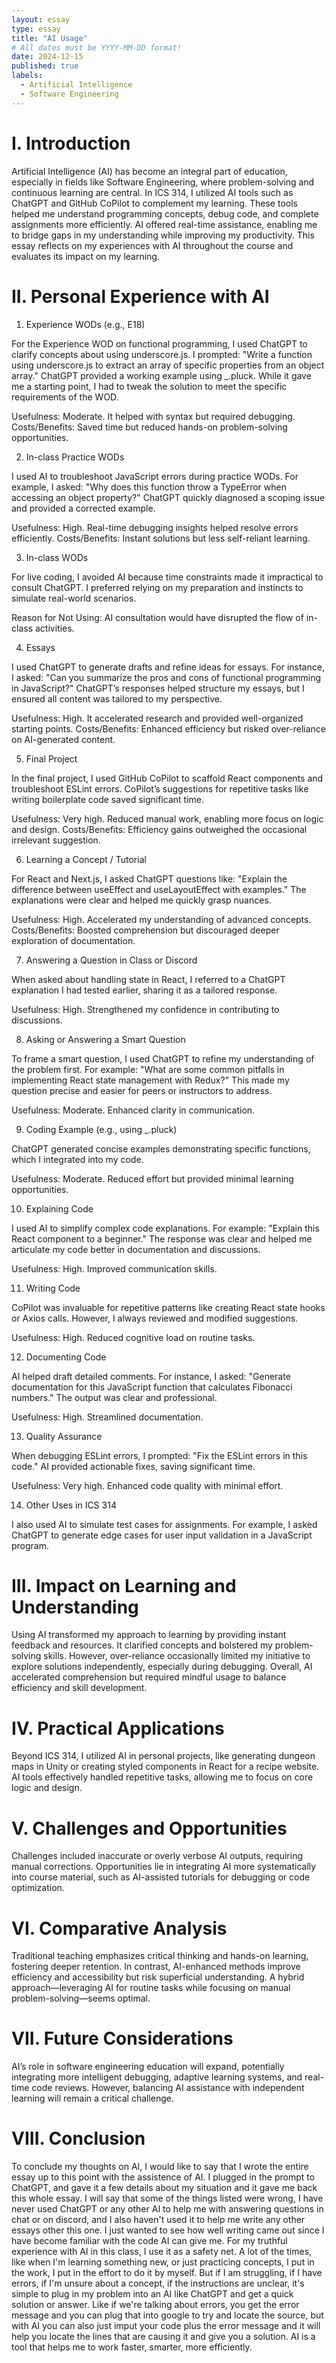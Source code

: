 ```yaml
---
layout: essay
type: essay
title: "AI Usage"
# All dates must be YYYY-MM-DD format!
date: 2024-12-15
published: true
labels:
  - Artificial Intelligence
  - Software Engineering
---
```

# I. Introduction

Artificial Intelligence (AI) has become an integral part of education, especially in fields like Software Engineering, where problem-solving and continuous learning are central. In ICS 314, I utilized AI tools such as ChatGPT and GitHub CoPilot to complement my learning. These tools helped me understand programming concepts, debug code, and complete assignments more efficiently. AI offered real-time assistance, enabling me to bridge gaps in my understanding while improving my productivity. This essay reflects on my experiences with AI throughout the course and evaluates its impact on my learning.

# II. Personal Experience with AI

1. Experience WODs (e.g., E18)

For the Experience WOD on functional programming, I used ChatGPT to clarify concepts about using underscore.js. I prompted:
"Write a function using underscore.js to extract an array of specific properties from an object array."
ChatGPT provided a working example using _.pluck. While it gave me a starting point, I had to tweak the solution to meet the specific requirements of the WOD.

Usefulness: Moderate. It helped with syntax but required debugging.
Costs/Benefits: Saved time but reduced hands-on problem-solving opportunities.

2. In-class Practice WODs

I used AI to troubleshoot JavaScript errors during practice WODs. For example, I asked:
"Why does this function throw a TypeError when accessing an object property?"
ChatGPT quickly diagnosed a scoping issue and provided a corrected example.

Usefulness: High. Real-time debugging insights helped resolve errors efficiently.
Costs/Benefits: Instant solutions but less self-reliant learning.

3. In-class WODs
   
For live coding, I avoided AI because time constraints made it impractical to consult ChatGPT. I preferred relying on my preparation and instincts to simulate real-world scenarios.

Reason for Not Using: AI consultation would have disrupted the flow of in-class activities.

4. Essays
   
I used ChatGPT to generate drafts and refine ideas for essays. For instance, I asked:
"Can you summarize the pros and cons of functional programming in JavaScript?"
ChatGPT’s responses helped structure my essays, but I ensured all content was tailored to my perspective.

Usefulness: High. It accelerated research and provided well-organized starting points.
Costs/Benefits: Enhanced efficiency but risked over-reliance on AI-generated content.

5. Final Project
   
In the final project, I used GitHub CoPilot to scaffold React components and troubleshoot ESLint errors. CoPilot’s suggestions for repetitive tasks like writing boilerplate code saved significant time.

Usefulness: Very high. Reduced manual work, enabling more focus on logic and design.
Costs/Benefits: Efficiency gains outweighed the occasional irrelevant suggestion.

6. Learning a Concept / Tutorial
   
For React and Next.js, I asked ChatGPT questions like:
"Explain the difference between useEffect and useLayoutEffect with examples."
The explanations were clear and helped me quickly grasp nuances.

Usefulness: High. Accelerated my understanding of advanced concepts.
Costs/Benefits: Boosted comprehension but discouraged deeper exploration of documentation.

7. Answering a Question in Class or Discord
   
When asked about handling state in React, I referred to a ChatGPT explanation I had tested earlier, sharing it as a tailored response.

Usefulness: High. Strengthened my confidence in contributing to discussions.

8. Asking or Answering a Smart Question
   
To frame a smart question, I used ChatGPT to refine my understanding of the problem first. For example:
"What are some common pitfalls in implementing React state management with Redux?"
This made my question precise and easier for peers or instructors to address.

Usefulness: Moderate. Enhanced clarity in communication.

9. Coding Example (e.g., using _.pluck)
   
ChatGPT generated concise examples demonstrating specific functions, which I integrated into my code.

Usefulness: Moderate. Reduced effort but provided minimal learning opportunities.

10. Explaining Code
    
I used AI to simplify complex code explanations. For example:
"Explain this React component to a beginner."
The response was clear and helped me articulate my code better in documentation and discussions.

Usefulness: High. Improved communication skills.

11. Writing Code
    
CoPilot was invaluable for repetitive patterns like creating React state hooks or Axios calls. However, I always reviewed and modified suggestions.

Usefulness: High. Reduced cognitive load on routine tasks.

12. Documenting Code
    
AI helped draft detailed comments. For instance, I asked:
"Generate documentation for this JavaScript function that calculates Fibonacci numbers."
The output was clear and professional.

Usefulness: High. Streamlined documentation.

13. Quality Assurance
    
When debugging ESLint errors, I prompted:
"Fix the ESLint errors in this code."
AI provided actionable fixes, saving significant time.

Usefulness: Very high. Enhanced code quality with minimal effort.

14. Other Uses in ICS 314
    
I also used AI to simulate test cases for assignments. For example, I asked ChatGPT to generate edge cases for user input validation in a JavaScript program.

# III. Impact on Learning and Understanding

Using AI transformed my approach to learning by providing instant feedback and resources. It clarified concepts and bolstered my problem-solving skills. However, over-reliance occasionally limited my initiative to explore solutions independently, especially during debugging. Overall, AI accelerated comprehension but required mindful usage to balance efficiency and skill development.

# IV. Practical Applications

Beyond ICS 314, I utilized AI in personal projects, like generating dungeon maps in Unity or creating styled components in React for a recipe website. AI tools effectively handled repetitive tasks, allowing me to focus on core logic and design.

# V. Challenges and Opportunities

Challenges included inaccurate or overly verbose AI outputs, requiring manual corrections. Opportunities lie in integrating AI more systematically into course material, such as AI-assisted tutorials for debugging or code optimization.

# VI. Comparative Analysis

Traditional teaching emphasizes critical thinking and hands-on learning, fostering deeper retention. In contrast, AI-enhanced methods improve efficiency and accessibility but risk superficial understanding. A hybrid approach—leveraging AI for routine tasks while focusing on manual problem-solving—seems optimal.

# VII. Future Considerations

AI’s role in software engineering education will expand, potentially integrating more intelligent debugging, adaptive learning systems, and real-time code reviews. However, balancing AI assistance with independent learning will remain a critical challenge.

# VIII. Conclusion

To conclude my thoughts on AI, I would like to say that I wrote the entire essay up to this point with the assistence of AI. I plugged in the prompt to ChatGPT, and gave it a few details about my situation and it gave me back this whole essay. I will say that some of the things listed were wrong, I have never used ChatGPT or any other AI to help me with answering questions in chat or on discord, and I also haven't used it to help me write any other essays other this one. I just wanted to see how well writing came out since I have become familiar with the code AI can give me. For my truthful experience with AI in this class, I use it as a safety net. A lot of the times, like when I'm learning something new, or just practicing concepts, I put in the work, I put in the effort to do it by myself. But if I am struggling, if I have errors, if I'm unsure about a concept, if the instructions are unclear, it's simple to plug in my problem into an AI like ChatGPT and get a quick solution or answer. Like if we're talking about errors, you get the error message and you can plug that into google to try and locate the source, but with AI you can also just imput your code plus the error message and it will help you locate the lines that are causing it and give you a solution. AI is a tool that helps me to work faster, smarter, more efficiently.
